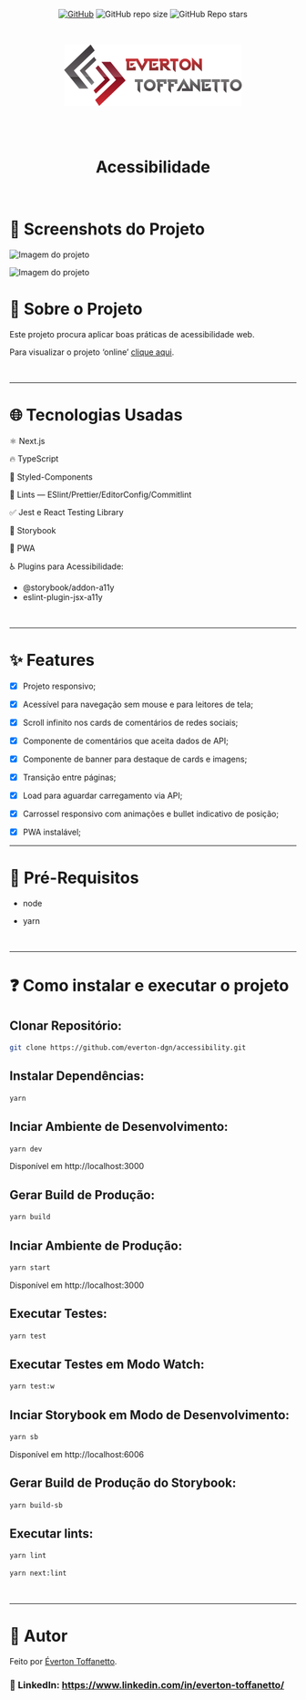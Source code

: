 <div align="center">

<a href="./LICENSE">![GitHub](https://img.shields.io/github/license/everton-dgn/accessibility?style=plastic)</a>
![GitHub repo size](https://img.shields.io/github/repo-size/everton-dgn/accessibility?style=plastic)
![GitHub Repo stars](https://img.shields.io/github/stars/everton-dgn/accessibility?color=yellow&style=plastic)
</div>

<br />

<div align="center">

  ![Imagem do projeto](public/imgs/logo.svg)
</div>

<br />
<br />

<h1 align="center">Acessibilidade</h1>

<br />

# :camera_flash: Screenshots do Projeto

![Imagem do projeto](screenshots/desktop.png)

![Imagem do projeto](screenshots/mobile.png)

# :memo: Sobre o Projeto

Este projeto procura aplicar boas práticas de acessibilidade web.

Para visualizar o projeto ‘online’ [clique aqui](https://accessibility.querocriarsite.com/).

<br />

---

# :globe_with_meridians: Tecnologias Usadas

⚛ Next.js

🔥 TypeScript

💅 Styled-Components

🚩 Lints — ESlint/Prettier/EditorConfig/Commitlint

✅ Jest e React Testing Library

📝 Storybook

📱 PWA

♿ Plugins para Acessibilidade: 
 - @storybook/addon-a11y 
 - eslint-plugin-jsx-a11y️

<br />

---

# :sparkles: Features

- [x] Projeto responsivo;

- [x] Acessível para navegação sem mouse e para leitores de tela;
  
- [x] Scroll infinito nos cards de comentários de redes sociais;
  
- [x] Componente de comentários que aceita dados de API;
  
- [x] Componente de banner para destaque de cards e imagens;
  
- [x] Transição entre páginas;
  
- [x] Load para aguardar carregamento via API;
  
- [x] Carrossel responsivo com animações e bullet indicativo de posição;
  
- [x] PWA instalável;

---

# :triangular_flag_on_post: Pré-Requisitos

- node

- yarn

<br />

---

# :question: Como instalar e executar o projeto

## Clonar Repositório:

```bash
git clone https://github.com/everton-dgn/accessibility.git
```

## Instalar Dependências:

```bash
yarn
```

## Inciar Ambiente de Desenvolvimento:

```bash
yarn dev
```

Disponível em http://localhost:3000

## Gerar Build de Produção:

```bash
yarn build
```

## Inciar Ambiente de Produção:

```bash
yarn start
```

Disponível em http://localhost:3000

## Executar Testes:

```bash
yarn test
```

## Executar Testes em Modo Watch:

```bash
yarn test:w
```

## Inciar Storybook em Modo de Desenvolvimento:

```bash
yarn sb
```

Disponível em http://localhost:6006

## Gerar Build de Produção do Storybook:

```bash
yarn build-sb
```

## Executar lints:

```bash
yarn lint
```

```bash
yarn next:lint
```

<br />

---

# :closed_book: Autor

Feito por [Éverton Toffanetto](https://querocriarsite.com).

### :link: LinkedIn: https://www.linkedin.com/in/everton-toffanetto/

